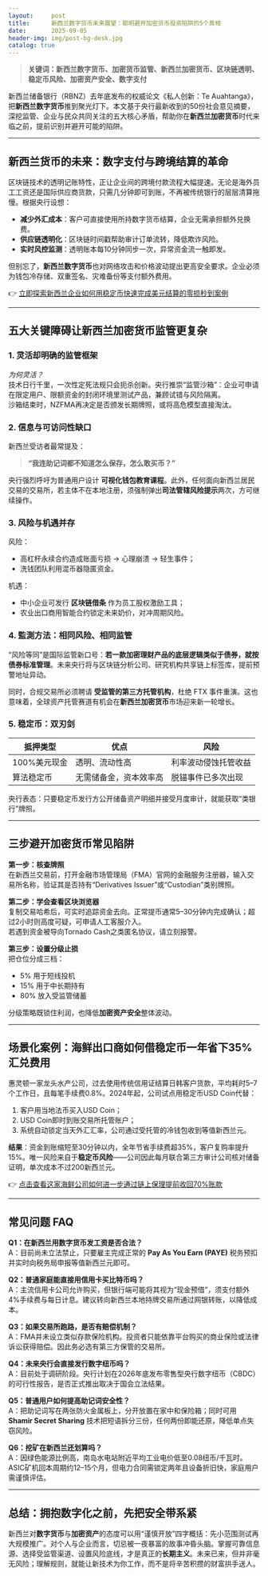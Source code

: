 ```yaml
---
layout:     post
title:      新西兰数字货币未来展望：聪明避开加密货币投资陷阱的5个真相
date:       2025-09-05
header-img: img/post-bg-desk.jpg
catalog: true
---
```


> **关键词：新西兰数字货币、加密货币监管、新西兰加密货币、区块链透明、稳定币风险、加密资产安全、数字支付**

新西兰储备银行（RBNZ）去年底发布的权威论文《私人创新：Te Auahtanga》，把**新西兰数字货币**推到聚光灯下。本文基于央行最新收到的50份社会意见摘要，深挖监管、企业与民众共同关注的五大核心矛盾，帮助你在**新西兰加密货币**时代来临之前，提前识别并避开可能的陷阱。

---

## 新西兰货币的未来：数字支付与跨境结算的革命

区块链技术的透明记账特性，正让企业间的跨境付款流程大幅提速。无论是海外员工工资还是国际供应商货款，只需几分钟即可到账，不再被传统银行的层层清算拖慢。根据央行设想：

- **减少外汇成本**：客户可直接使用所持数字货币结算，企业无需承担额外兑换费。  
- **供应链透明化**：区块链时间戳帮助审计订单流转，降低欺诈风险。  
- **实时风控监测**：透明账本每10分钟同步一次，异常资金流一触即发。

但别忘了，**新西兰数字货币**也对网络攻击和价格波动提出更高安全要求。企业必须为钱包冷存储、双重签名、灾难备份等支付额外费用。

👉 [立即探索新西兰企业如何用稳定币快速完成美元结算的零损秒到案例](https://okxdog.com/)

---

## 五大关键障碍让新西兰加密货币监管更复杂

### 1. 灵活却明确的监管框架

*为何灵活？*  
技术日行千里，一次性定死法规只会扼杀创新。央行推崇“监管沙箱”：企业可申请在限定用户、限额资金的封闭环境里测试产品，兼顾试错与风险隔离。  
沙箱结束时，NZFMA再决定是否颁发长期牌照，或将高危模型直接淘汰。

### 2. 信息与可访问性缺口

新西兰受访者最常提及：  
> **“我连助记词都不知道怎么保存，怎么敢买币？”**  

央行强烈呼吁为普通用户设计 **可视化钱包教育课程**。此外，任何面向新西兰居民交易的交易所，若主体不在本地注册，须强制弹出**司法管辖风险提示**两次，方可继续操作。

### 3. 风险与机遇并存

风险：  
- 高杠杆永续合约造成账面亏损 → 心理崩溃 → 轻生事件；  
- 洗钱团队利用混币器隐匿资金。  

机遇：  
- 中小企业可发行 **区块链借条** 作为员工股权激励工具；  
- 农业出口商用智能合约锁定未来奶价，对冲周期风险。

### 4. 監測方法：相同风险、相同监管

“风险等同”是国际监管新口号：**若一款加密理财产品的底层逻辑类似于债券，就按债券标准管理**。未来央行将与区块链分析公司、研究机构共享链上标签库，提前预警地址异动。

同时，合规交易所必须聘请 **受监管的第三方托管机构**，杜绝 FTX 事件重演。这也意味着，全球资产托管赛道有机会在**新西兰加密货币**市场迎来新一轮增长。

### 5. 稳定币：双刃剑

| 抵押类型 | 优点 | 风险 |
|---|---|---|
| 100%美元现金 | 透明、流动性高 | 利率波动侵蚀托管收益 |
| 算法稳定币 | 无需储备金，资本效率高 | 脱锚事件已多次出现 |

央行表态：只要稳定币发行方公开储备资产明细并接受月度审计，就能获取“类银行”牌照。

---

## 三步避开加密货币常见陷阱

**第一步：核查牌照**  
在新西兰交易前，打开金融市场管理局（FMA）官网的金融服务注册器，输入交易所名称，验证其是否持有“Derivatives Issuer”或“Custodian”类别牌照。

**第二步：学会查看区块浏览器**  
复制交易哈希后，可实时追踪资金去向。正常提币通常5–30分钟内完成确认；超过2小时则高度可疑，可申请人工客服介入。  
若遇到资金被导向Tornado Cash之类匿名协议，请立刻报警。

**第三步：设置分级止损**  
把仓位分成三档：  
- 5% 用于短线投机  
- 15% 用于中长期持有  
- 80% 放入受监管储蓄  

分级策略既锁住利润，也降低**加密资产安全**整体波动。

---

## 场景化案例：海鲜出口商如何借稳定币一年省下35%汇兑费用

惠灵顿一家龙头水产公司，过去使用传统信用证结算日韩客户货款，平均耗时5–7个工作日，且每笔手续费0.8%。2024年起，公司试点用稳定币USD Coin代替：

1. 客户用当地法币买入USD Coin；  
2. USD Coin即时到账交易所托管账户；  
3. 系统自动锁定当天外汇汇率，公司通过受托管的冷钱包收到等值新西兰元。  

**结果**：资金到账缩短至30分钟以内，全年节省手续费超35%，客户复购率提升15%。唯一风险来自于**稳定币风险**——公司因此每月联合第三方审计公司核对储备证明，单次成本不过200新西兰元。

👉 [点击查看这家海鲜公司如何进一步通过链上保理提前收回70%账款](https://okxdog.com/)

---

## 常见问题 FAQ

**Q1：在新西兰用数字货币发工资是否合法？**  
A：目前尚未立法禁止，只要雇主完成正常的 **Pay As You Earn (PAYE)** 税务预扣并实时向税务局申报等值新西兰元即可。

**Q2：普通家庭能直接用信用卡买比特币吗？**  
A：主流信用卡公司允许购买，但银行端可能将其视为“现金预借”，须支付额外4%手续费与每日计息。建议转向新西兰本地持牌交易所通过网银转账，以降低成本。

**Q3：如果交易所跑路，是否有赔偿机制？**  
A：FMA并未设立类似存款保险机构。投资者只能依靠平台购买的商业保险或法律诉讼获得赔偿。因此务必选有第三方保管的交易所。

**Q4：未来央行会直接发行数字纽币吗？**  
A：目前处于调研阶段。央行计划在2026年底发布零售型央行数字纽币（CBDC）的可行性报告，是否正式推出取决于国会立法结果。

**Q5：普通用户如何提高助记词安全性？**  
A：把助记词写在两张防火金属板上，分开放置在家中和保险箱；同时可用 **Shamir Secret Sharing** 技术把短语拆分三份，任何两份即能还原，降低单点失窃风险。

**Q6：挖矿在新西兰还划算吗？**  
A：因绿色能源比例高，南岛水电站附近平均工业电价低至0.08纽币/千瓦时。ASIC矿机回本周期约12–15个月，但电力合同需锁定两年且设备折旧快，家庭用户需谨慎评估。

---

## 总结：拥抱数字化之前，先把安全带系紧

新西兰对**数字货币**与**加密资产**的态度可以用“谨慎开放”四字概括：先小范围测试再大规模推广。对个人与企业而言，切忌被一夜暴富的故事冲昏头脑。掌握可靠信息源、选择受监管渠道、设置风险底线，才是真正的**长期主义**。未来已来，但并非毫无风险；理解规则，就能让新技术为你工作，而不是将辛苦积攒的财富拱手送人。